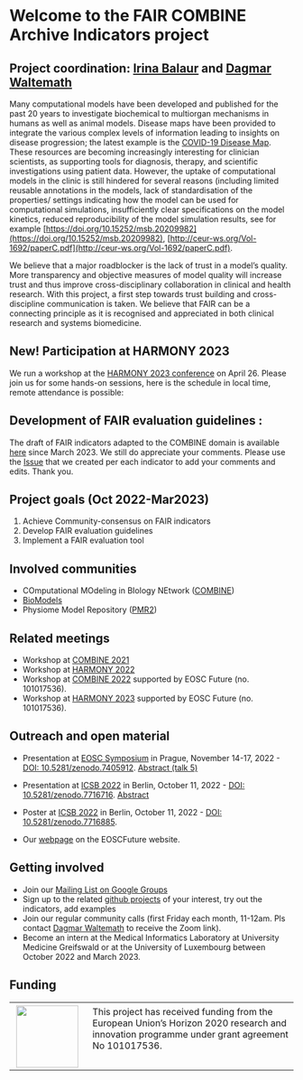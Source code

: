 # Welcome to the FAIR COMBINE Archive Indicators project

## Project coordination: [Irina Balaur](https://sites.google.com/view/irinabalaur/home) and [Dagmar Waltemath](https://www.fis.med.uni-greifswald.de/FIS/init_person_browser.action?pers_id=ngpocpv7uc2ss)

Many computational models have been developed and published for the past 20 years to investigate biochemical to multiorgan mechanisms in humans as well as animal models. Disease maps have been provided to integrate the various complex levels of information leading to insights on disease progression; the latest example is the [COVID-19 Disease Map](https://covid.pages.uni.lu/). These resources are becoming increasingly interesting for clinician 
scientists, as supporting tools for diagnosis, therapy, and scientific investigations using patient data. However, the uptake of computational models in the clinic is still hindered for several reasons (including limited reusable annotations in the models, lack of standardisation of the 
properties/ settings indicating how the model can be used for computational simulations, insufficiently clear specifications on the model kinetics, reduced reproducibility of the model simulation results, see for example [https://doi.org/10.15252/msb.20209982](https://doi.org/10.15252/msb.20209982), [http://ceur-ws.org/Vol-1692/paperC.pdf](http://ceur-ws.org/Vol-1692/paperC.pdf). 

We believe that a major roadblocker is the lack of trust in a model’s quality. More transparency and objective measures of model quality will increase trust and thus improve cross-disciplinary collaboration in clinical and health research. With this project, a first step towards trust building and cross-discipline communication is taken. We believe that FAIR can be a connecting principle as it is recognised and appreciated in both clinical research and systems biomedicine. 

## New! Participation at HARMONY 2023
We run a workshop at the [HARMONY 2023 conference](https://co.mbine.org/events/) on April 26. Please join us for some hands-on sessions, here is the schedule in local time, remote attendance is possible: 




## Development of FAIR evaluation guidelines : 
The draft of FAIR indicators adapted to the COMBINE domain is available [here](https://github.com/FAIR-CA-indicators/FAIR-CA-indicators.github.io/blob/fd681cf8b9a5211d28d42822b51fdf75c42c645d/FAIR_indicators_for_COMBINE/FAIR%20model%20indicators_main_13012023.pdf) since March 2023. We still do  appreciate your comments. Please use the [Issue](https://github.com/FAIR-CA-indicators/FAIR-CA-indicators.github.io/issues) that we created per each indicator to add your comments and edits. Thank you. 

## Project goals (Oct 2022-Mar2023)
1. Achieve Community-consensus on FAIR indicators
2. Develop FAIR evaluation guidelines
3. Implement a FAIR evaluation tool

## Involved communities
* COmputational MOdeling in BIology NEtwork ([COMBINE](https://combine-org.github.io/))
* [BioModels](https://www.ebi.ac.uk/biomodels/)
* Physiome Model Repository ([PMR2](https://models.physiomeproject.org/))

## Related meetings
* Workshop at [COMBINE 2021](https://combine-org.github.io/author/combine-2021/)
* Workshop at [HARMONY 2022](https://combine-org.github.io/author/harmony-2022/)
* Workshop at [COMBINE 2022](https://combine-org.github.io/author/combine-2022/) supported by EOSC Future (no. 101017536).
* Workshop at [HARMONY 2023](https://co.mbine.org/events/) supported by EOSC Future (no. 101017536).

## Outreach and open material 
* Presentation at [EOSC Symposium](https://symposium22.eoscfuture.eu/) in Prague, November 14-17, 2022 - [DOI: 10.5281/zenodo.7405912](http://doi.org/10.5281/zenodo.7405912). [Abstract (talk 5)](https://symposium22.eoscfuture.eu/symposium/fair-enabling-practices/)

* Presentation at [ICSB 2022](https://www.icsb2022.berlin/) in Berlin, October 11, 2022 - [DOI: 10.5281/zenodo.7716716](http://doi.org/10.5281/zenodo.7716716). [Abstract](https://easychair.org/smart-program/ICSB2022/2022-10-11.html#talk:205389)

* Poster at [ICSB 2022](https://www.icsb2022.berlin/) in Berlin, October 11, 2022 - [DOI:  10.5281/zenodo.7716885]( http://doi.org/10.5281/zenodo.7716885).

* Our [webpage](https://eoscfuture-grants.eu/node/274) on the EOSCFuture website.

## Getting involved 
* Join our [Mailing List on Google Groups](https://groups.google.com/g/fair-ca-indicators)
* Sign up to the related [github projects](https://github.com/FAIR-CA-indicators) of your interest, try out the indicators, add examples
* Join our regular community calls (first Friday each month, 11-12am. Pls contact [Dagmar Waltemath](https://www.fis.med.uni-greifswald.de/FIS/init_person_browser.action?pers_id=ngpocpv7uc2ss) to receive the Zoom link).
* Become an <paid> intern at the Medical Informatics Laboratory at University Medicine Greifswald or at the University of Luxembourg between October 2022 and March 2023. 

## Funding
<table>
    <td style="width:120px; text-align:center; font-size:90%; padding-top:0.4em;"><img src="../pics/funding/eu_flag.jpg" width="110"/></td>
    <td style="vertical-align:top; padding-left:0.8em; padding-top:0.4em;">This project has received funding from the European Union’s Horizon 2020 research and innovation programme under grant agreement No 101017536.</td>
</table>
